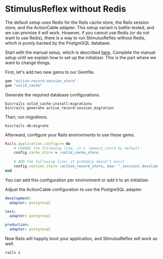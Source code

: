 # StimulusReflex without Redis

The default setup uses Redis for the Rails cache store, the Rails session store, and the ActionCable adapter. This setup variant is battle-tested, and we can promise it will work. However, if you cannot use Redis (or do not want to use Redis), there is a way to run StimulusReflex without Redis, which is purely backed by the PostgreSQL database.

Start with the manual setup, which is described [here](/hello-world/setup#manual-configuration). Complete the manual setup until we explain how to set up the initializer. This is the part where we want to change things.

First, let's add two new gems to our Gemfile.

```ruby [Gemfile]
gem "active-record-session_store"
gem "solid_cache"
```

Generate the required database configurations.

```shell
bin/rails solid_cache:install:migrations
bin/rails generate active_record:session_migration
```

Then, run migrations.

```shell
bin/rails db:migrate
```

Afterward, configure your Rails environments to use these gems.

```ruby
Rails.application.configure do
    # CHANGE the following line; it's :memory_store by default
    config.cache_store = :solid_cache_store
    
    # ADD the following line; it probably doesn't exist
    config.session_store :active_record_store, key: "_sessions_development"
end
```

You can add this configuration per environment or add it to an initializer.

Adjust the ActionCable configuration to use the PostgreSQL adapter.

```yaml
development:
  adapter: postgresql

test:
  adapter: postgresql

production:
  adapter: postgresql
```

Now Rails will happily boot your application, and StimulusReflex will work as well.

```shell
rails s
```
